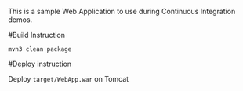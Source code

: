 This is a sample Web Application to use during Continuous Integration demos.

#Build Instruction

```
mvn3 clean package
```

#Deploy instruction

Deploy ```target/WebApp.war``` on Tomcat

